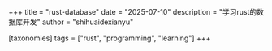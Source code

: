 +++
title = "rust-database"
date = "2025-07-10"
description = "学习rust的数据库开发"
author = "shihuaidexianyu"

[taxonomies]
tags = ["rust", "programming", "learning"]
+++